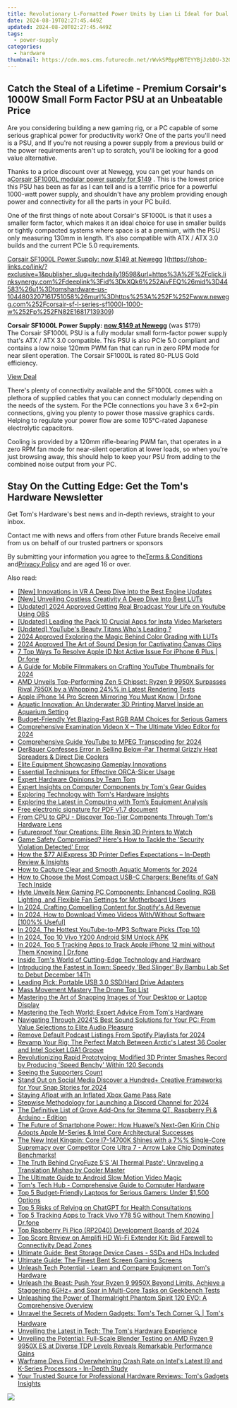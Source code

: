 ```yaml
---
title: Revolutionary L-Formatted Power Units by Lian Li Ideal for Dual Chamber Gaming Rigs
date: 2024-08-19T02:27:45.449Z
updated: 2024-08-20T02:27:45.449Z
tags:
  - power-supply
categories:
  - hardware
thumbnail: https://cdn.mos.cms.futurecdn.net/rWvkSPBppMBTEYYBjJzbDU-320-80.png
---
```


## Catch the Steal of a Lifetime - Premium Corsair's 1000W Small Form Factor PSU at an Unbeatable Price

Are you considering building a new gaming rig, or a PC capable of some serious graphical power for productivity work? One of the parts you'll need is a PSU, and If you're not reusing a power supply from a previous build or the power requirements aren't up to scratch, you'll be looking for a good value alternative.

 Thanks to a price discount over at Newegg, you can get your hands on a[Corsair SF1000L modular power supply for $149](https://shop-links.co/link/?exclusive=1&publisher_slug=itechdaily19598&url=https%3A%2F%2Fclick.linksynergy.com%2Fdeeplink%3Fid%3DkXQk6%252AivFEQ%26mid%3D44583%26u1%3Dtomshardware-us-6821413571887625813%26murl%3Dhttps%253A%252F%252Fwww.newegg.com%252Fcorsair-sf-l-series-sf1000l-1000-w%252Fp%252FN82E16817139309) . This is the lowest price this PSU has been as far as I can tell and is a terrific price for a powerful 1000-watt power supply, and shouldn't have any problem providing enough power and connectivity for all the parts in your PC build.

 One of the first things of note about Corsair's SF1000L is that it uses a smaller form factor, which makes it an ideal choice for use in smaller builds or tightly compacted systems where space is at a premium, with the PSU only measuring 130mm in length. It's also compatible with ATX / ATX 3.0 builds and the current PCIe 5.0 requirements.

[Corsair SF1000L Power Supply: now $149 at Newegg](https://cdn.mos.cms.futurecdn.net/w3SJANQvMn7jHcYJAV4RXQ-200-100.png "Corsair SF1000L Power Supply: now $149 at Newegg") ](https://shop-links.co/link/?exclusive=1&publisher_slug=itechdaily19598&url=https%3A%2F%2Fclick.linksynergy.com%2Fdeeplink%3Fid%3DkXQk6%252AivFEQ%26mid%3D44583%26u1%3Dtomshardware-us-1044803207161751058%26murl%3Dhttps%253A%252F%252Fwww.newegg.com%252Fcorsair-sf-l-series-sf1000l-1000-w%252Fp%252FN82E16817139309)

**Corsair SF1000L Power Supply:** [**now $149 at Newegg**](https://shop-links.co/link/?exclusive=1&publisher_slug=itechdaily19598&url=https%3A%2F%2Fclick.linksynergy.com%2Fdeeplink%3Fid%3DkXQk6%252AivFEQ%26mid%3D44583%26u1%3Dtomshardware-us-1800531144994198440%26murl%3Dhttps%253A%252F%252Fwww.newegg.com%252Fcorsair-sf-l-series-sf1000l-1000-w%252Fp%252FN82E16817139309) (was $179)  
 The Corsair SF1000L PSU is a fully modular small form-factor power supply that's ATX / ATX 3.0 compatible. This PSU is also PCIe 5.0 compliant and contains a low noise 120mm PWM fan that can run in zero RPM mode for near silent operation. The Corsair SF1000L is rated 80-PLUS Gold efficiency.

[View Deal](https://shop-links.co/link/?exclusive=1&publisher_slug=itechdaily19598&url=https%3A%2F%2Fclick.linksynergy.com%2Fdeeplink%3Fid%3DkXQk6%252AivFEQ%26mid%3D44583%26u1%3Dtomshardware-us-1044803207161751058%26murl%3Dhttps%253A%252F%252Fwww.newegg.com%252Fcorsair-sf-l-series-sf1000l-1000-w%252Fp%252FN82E16817139309)

 There's plenty of connectivity available and the SF1000L comes with a plethora of supplied cables that you can connect modularly depending on the needs of the system. For the PCIe connections you have 3 x 6+2-pin connections, giving you plenty to power those massive graphics cards. Helping to regulate your power flow are some 105°C-rated Japanese electrolytic capacitors.

 Cooling is provided by a 120mm rifle-bearing PWM fan, that operates in a zero RPM fan mode for near-silent operation at lower loads, so when you're just browsing away, this should help to keep your PSU from adding to the combined noise output from your PC.

## Stay On the Cutting Edge: Get the Tom's Hardware Newsletter

 Get Tom's Hardware's best news and in-depth reviews, straight to your inbox.

 Contact me with news and offers from other Future brands  Receive email from us on behalf of our trusted partners or sponsors

 By submitting your information you agree to the[Terms & Conditions](https://futureplc.com/terms-conditions/) and[Privacy Policy](https://futureplc.com/privacy-policy/) and are aged 16 or over.

<ins class="adsbygoogle"
     style="display:block"
     data-ad-format="autorelaxed"
     data-ad-client="ca-pub-7571918770474297"
     data-ad-slot="1223367746"></ins>



<ins class="adsbygoogle"
     style="display:block"
     data-ad-client="ca-pub-7571918770474297"
     data-ad-slot="8358498916"
     data-ad-format="auto"
     data-full-width-responsive="true"></ins>

<span class="atpl-alsoreadstyle">Also read:</span>
<div><ul>
<li><a href="https://some-techniques.techidaily.com/new-innovations-in-vr-a-deep-dive-into-the-best-engine-updates/"><u>[New] Innovations in VR  A Deep Dive Into the Best Engine Updates</u></a></li>
<li><a href="https://fox-boxes.techidaily.com/new-unveiling-costless-creativity-a-deep-dive-into-best-luts/"><u>[New] Unveiling Costless Creativity  A Deep Dive Into Best LUTs</u></a></li>
<li><a href="https://eaxpv-info.techidaily.com/updated-2024-approved-getting-real-broadcast-your-life-on-youtube-using-obs/"><u>[Updated] 2024 Approved  Getting Real  Broadcast Your Life on Youtube Using OBS</u></a></li>
<li><a href="https://instagram-videos.techidaily.com/updated-leading-the-pack-10-crucial-apps-for-insta-video-marketers/"><u>[Updated] Leading the Pack  10 Crucial Apps for Insta Video Marketers</u></a></li>
<li><a href="https://facebook-video-share.techidaily.com/updated-youtubes-beauty-titans-whos-leading/"><u>[Updated] YouTube's Beauty Titans  Who's Leading ?</u></a></li>
<li><a href="https://some-knowledge.techidaily.com/2024-approved-exploring-the-magic-behind-color-grading-with-luts/"><u>2024 Approved  Exploring the Magic Behind Color Grading with LUTs</u></a></li>
<li><a href="https://some-guidance.techidaily.com/2024-approved-the-art-of-sound-design-for-captivating-canvas-clips/"><u>2024 Approved  The Art of Sound Design for Captivating Canvas Clips</u></a></li>
<li><a href="https://iphone-unlock.techidaily.com/7-top-ways-to-resolve-apple-id-not-active-issue-for-iphone-6-plus-drfone-by-drfone-ios/"><u>7 Top Ways To Resolve Apple ID Not Active Issue For iPhone 6 Plus | Dr.fone</u></a></li>
<li><a href="https://youtube-videos.techidaily.com/a-guide-for-mobile-filmmakers-on-crafting-youtube-thumbnails-for-2024/"><u>A Guide for Mobile Filmmakers on Crafting YouTube Thumbnails for 2024</u></a></li>
<li><a href="https://hardware-tips.techidaily.com/amd-unveils-top-performing-zen-5-chipset-ryzen-9-9950x-surpasses-rival-7950x-by-a-whopping-24-in-latest-rendering-tests/"><u>AMD Unveils Top-Performing Zen 5 Chipset: Ryzen 9 9950X Surpasses Rival 7950X by a Whopping 24%% in Latest Rendering Tests</u></a></li>
<li><a href="https://screen-mirror.techidaily.com/apple-iphone-14-pro-screen-mirroring-you-must-know-drfone-by-drfone-ios/"><u>Apple iPhone 14 Pro Screen Mirroring You Must Know | Dr.fone</u></a></li>
<li><a href="https://hardware-tips.techidaily.com/aquatic-innovation-an-underwater-3d-printing-marvel-inside-an-aquarium-setting/"><u>Aquatic Innovation: An Underwater 3D Printing Marvel Inside an Aquarium Setting</u></a></li>
<li><a href="https://hardware-tips.techidaily.com/budget-friendly-yet-blazing-fast-rgb-ram-choices-for-serious-gamers/"><u>Budget-Friendly Yet Blazing-Fast RGB RAM Choices for Serious Gamers</u></a></li>
<li><a href="https://extra-resources.techidaily.com/comprehensive-examination-videon-x-the-ultimate-video-editor-for-2024/"><u>Comprehensive Examination  Videon X – The Ultimate Video Editor for 2024</u></a></li>
<li><a href="https://extra-tips.techidaily.com/comprehensive-guide-youtube-to-mpeg-transcoding-for-2024/"><u>Comprehensive Guide  YouTube to MPEG Transcoding for 2024</u></a></li>
<li><a href="https://hardware-tips.techidaily.com/der8auer-confesses-error-in-selling-below-par-thermal-grizzly-heat-spreaders-and-direct-die-coolers/"><u>Der8auer Confesses Error in Selling Below-Par Thermal Grizzly Heat Spreaders & Direct Die Coolers</u></a></li>
<li><a href="https://youtube-data.techidaily.com/-equipment-showcasing-gameplay-innovations/"><u>Elite Equipment  Showcasing Gameplay Innovations</u></a></li>
<li><a href="https://hardware-tips.techidaily.com/essential-techniques-for-effective-orca-slicer-usage/"><u>Essential Techniques for Effective ORCA-Slicer Usage</u></a></li>
<li><a href="https://hardware-tips.techidaily.com/expert-hardware-opinions-by-team-tom/"><u>Expert Hardware Opinions by Team Tom</u></a></li>
<li><a href="https://hardware-tips.techidaily.com/expert-insights-on-computer-components-by-toms-gear-guides/"><u>Expert Insights on Computer Components by Tom's Gear Guides</u></a></li>
<li><a href="https://hardware-tips.techidaily.com/exploring-technology-with-toms-hardware-insights/"><u>Exploring Technology with Tom's Hardware Insights</u></a></li>
<li><a href="https://hardware-tips.techidaily.com/exploring-the-latest-in-computing-with-toms-equipment-analysis/"><u>Exploring the Latest in Computing with Tom’s Equipment Analysis</u></a></li>
<li><a href="https://phone-solutions.techidaily.com/free-electronic-signature-for-pdf-v17-document-by-ldigisigner-sign-a-pdf-sign-a-pdf/"><u>Free electronic signature for PDF v1.7 document</u></a></li>
<li><a href="https://hardware-tips.techidaily.com/from-cpu-to-gpu-discover-top-tier-components-through-toms-hardware-lens/"><u>From CPU to GPU - Discover Top-Tier Components Through Tom's Hardware Lens</u></a></li>
<li><a href="https://hardware-tips.techidaily.com/futureproof-your-creations-elite-resin-3d-printers-to-watch/"><u>Futureproof Your Creations: Elite Resin 3D Printers to Watch</u></a></li>
<li><a href="https://win-solutions.techidaily.com/game-safety-compromised-heres-how-to-tackle-the-security-violation-detected-error/"><u>Game Safety Compromised? Here's How to Tackle the 'Security Violation Detected' Error</u></a></li>
<li><a href="https://hardware-tips.techidaily.com/how-the-77-aliexpress-3d-printer-defies-expectations-in-depth-review-and-insights/"><u>How the $77 AliExpress 3D Printer Defies Expectations – In-Depth Review & Insights</u></a></li>
<li><a href="https://fox-info.techidaily.com/how-to-capture-clear-and-smooth-aquatic-moments-for-2024/"><u>How to Capture Clear and Smooth Aquatic Moments for 2024</u></a></li>
<li><a href="https://hardware-tips.techidaily.com/how-to-choose-the-most-compact-usb-c-chargers-benefits-of-gan-tech-inside/"><u>How to Choose the Most Compact USB-C Chargers: Benefits of GaN Tech Inside</u></a></li>
<li><a href="https://hardware-tips.techidaily.com/hyte-unveils-new-gaming-pc-components-enhanced-cooling-rgb-lighting-and-flexible-fan-settings-for-motherboard-users/"><u>Hyte Unveils New Gaming PC Components: Enhanced Cooling, RGB Lighting, and Flexible Fan Settings for Motherboard Users</u></a></li>
<li><a href="https://extra-information.techidaily.com/in-2024-crafting-compelling-content-for-spotifys-ad-revenue/"><u>In 2024, Crafting Compelling Content for Spotify's Ad Revenue</u></a></li>
<li><a href="https://vimeo-videos.techidaily.com/in-2024-how-to-download-vimeo-videos-withwithout-software-100-useful/"><u>In 2024, How to Download Vimeo Videos With/Without Software [100%% Useful]</u></a></li>
<li><a href="https://youtube-stream.techidaily.com/in-2024-the-hottest-youtube-to-mp3-software-picks-top-10/"><u>In 2024, The Hottest YouTube-to-MP3 Software Picks (Top 10)</u></a></li>
<li><a href="https://sim-unlock.techidaily.com/in-2024-top-10-vivo-y200-android-sim-unlock-apk-by-drfone-android/"><u>In 2024, Top 10 Vivo Y200 Android SIM Unlock APK</u></a></li>
<li><a href="https://ios-location-track.techidaily.com/in-2024-top-5-tracking-apps-to-track-apple-iphone-12-mini-without-them-knowing-drfone-by-drfone-virtual-ios/"><u>In 2024, Top 5 Tracking Apps to Track Apple iPhone 12 mini without Them Knowing | Dr.fone</u></a></li>
<li><a href="https://hardware-tips.techidaily.com/inside-toms-world-of-cutting-edge-technology-and-hardware/"><u>Inside Tom's World of Cutting-Edge Technology and Hardware</u></a></li>
<li><a href="https://hardware-tips.techidaily.com/introducing-the-fastest-in-town-speedy-bed-slinger-by-bambu-lab-set-to-debut-december-14th/"><u>Introducing the Fastest in Town: Speedy 'Bed Slinger' By Bambu Lab Set to Debut December 14Th</u></a></li>
<li><a href="https://hardware-tips.techidaily.com/leading-pick-portable-usb-30-ssdhard-drive-adapters/"><u>Leading Pick: Portable USB 3.0 SSD/Hard Drive Adapters</u></a></li>
<li><a href="https://extra-resources.techidaily.com/mass-movement-mastery-the-drone-top-list/"><u>Mass Movement Mastery  The Drone Top List</u></a></li>
<li><a href="https://tech-recovery.techidaily.com/mastering-the-art-of-snapping-images-of-your-desktop-or-laptop-display/"><u>Mastering the Art of Snapping Images of Your Desktop or Laptop Display</u></a></li>
<li><a href="https://hardware-tips.techidaily.com/mastering-the-tech-world-expert-advice-from-toms-hardware/"><u>Mastering the Tech World: Expert Advice From Tom's Hardware</u></a></li>
<li><a href="https://hardware-tips.techidaily.com/navigating-through-2024s-best-sound-solutions-for-your-pc-from-value-selections-to-elite-audio-pleasure/"><u>Navigating Through 2024'S Best Sound Solutions for Your PC: From Value Selections to Elite Audio Pleasure</u></a></li>
<li><a href="https://extra-skills.techidaily.com/remove-default-podcast-listings-from-spotify-playlists-for-2024/"><u>Remove Default Podcast Listings From Spotify Playlists for 2024</u></a></li>
<li><a href="https://hardware-tips.techidaily.com/1723175689342-revamp-your-rig-the-perfect-match-between-arctics-latest-36-cooler-and-intel-socket-lga1-groove/"><u>Revamp Your Rig: The Perfect Match Between Arctic's Latest 36 Cooler and Intel Socket LGA1 Groove</u></a></li>
<li><a href="https://hardware-tips.techidaily.com/revolutionizing-rapid-prototyping-modified-3d-printer-smashes-record-by-producing-speed-benchy-within-120-seconds/"><u>Revolutionizing Rapid Prototyping: Modified 3D Printer Smashes Record by Producing 'Speed Benchy' Within 120 Seconds</u></a></li>
<li><a href="https://facebook.techidaily.com/seeing-the-supporters-count/"><u>Seeing the Supporters Count</u></a></li>
<li><a href="https://snapchat-videos.techidaily.com/stand-out-on-social-media-discover-a-hundredplus-creative-frameworks-for-your-snap-stories-for-2024/"><u>Stand Out on Social Media  Discover a Hundred+ Creative Frameworks for Your Snap Stories for 2024</u></a></li>
<li><a href="https://games-able.techidaily.com/staying-afloat-with-an-inflated-xbox-game-pass-rate/"><u>Staying Afloat with an Inflated Xbox Game Pass Rate</u></a></li>
<li><a href="https://discord-videos.techidaily.com/stepwise-methodology-for-launching-a-discord-channel-for-2024/"><u>Stepwise Methodology for Launching a Discord Channel for 2024</u></a></li>
<li><a href="https://hardware-tips.techidaily.com/the-definitive-list-of-grove-add-ons-for-stemma-qt-raspberry-pi-and-arduino-edition/"><u>The Definitive List of Grove Add-Ons for Stemma QT, Raspberry Pi & Arduino - Edition</u></a></li>
<li><a href="https://hardware-tips.techidaily.com/the-future-of-smartphone-power-how-huaweis-next-gen-kirin-chip-adopts-apple-m-series-and-intel-core-architectural-successes/"><u>The Future of Smartphone Power: How Huawei’s Next-Gen Kirin Chip Adopts Apple M-Series & Intel Core Architectural Successes</u></a></li>
<li><a href="https://hardware-tips.techidaily.com/the-new-intel-kingpin-core-i7-14700k-shines-with-a-7-single-core-supremacy-over-competitor-core-ultra-7-arrow-lake-chip-dominates-benchmarks/"><u>The New Intel Kingpin: Core I7-14700K Shines with a 7%% Single-Core Supremacy over Competitor Core Ultra 7 - Arrow Lake Chip Dominates Benchmarks!</u></a></li>
<li><a href="https://hardware-tips.techidaily.com/the-truth-behind-cryofuze-5s-ai-thermal-paste-unraveling-a-translation-mishap-by-cooler-master/"><u>The Truth Behind CryoFuze 5'S 'AI Thermal Paste': Unraveling a Translation Mishap by Cooler Master</u></a></li>
<li><a href="https://extra-information.techidaily.com/the-ultimate-guide-to-android-slow-motion-video-magic/"><u>The Ultimate Guide to Android Slow Motion Video Magic</u></a></li>
<li><a href="https://hardware-tips.techidaily.com/toms-tech-hub-comprehensive-guide-to-computer-hardware/"><u>Tom's Tech Hub - Comprehensive Guide to Computer Hardware</u></a></li>
<li><a href="https://hardware-tips.techidaily.com/top-5-budget-friendly-laptops-for-serious-gamers-under-1500-options/"><u>Top 5 Budget-Friendly Laptops for Serious Gamers: Under $1,500 Options</u></a></li>
<li><a href="https://tech-hub.techidaily.com/top-5-risks-of-relying-on-chatgpt-for-health-consultations/"><u>Top 5 Risks of Relying on ChatGPT for Health Consultations</u></a></li>
<li><a href="https://android-location-track.techidaily.com/top-5-tracking-apps-to-track-vivo-y78-5g-without-them-knowing-drfone-by-drfone-virtual-android/"><u>Top 5 Tracking Apps to Track Vivo Y78 5G without Them Knowing | Dr.fone</u></a></li>
<li><a href="https://hardware-tips.techidaily.com/top-raspberry-pi-pico-rp2040-development-boards-of-2024/"><u>Top Raspberry Pi Pico (RP2040) Development Boards of 2024</u></a></li>
<li><a href="https://hardware-tips.techidaily.com/top-score-review-on-amplifi-hd-wi-fi-extender-kit-bid-farewell-to-connectivity-dead-zones/"><u>Top Score Review on Amplifi HD Wi-Fi Extender Kit: Bid Farewell to Connectivity Dead Zones</u></a></li>
<li><a href="https://hardware-tips.techidaily.com/ultimate-guide-best-storage-device-cases-ssds-and-hds-included/"><u>Ultimate Guide: Best Storage Device Cases - SSDs and HDs Included</u></a></li>
<li><a href="https://hardware-tips.techidaily.com/ultimate-guide-the-finest-bent-screen-gaming-screens/"><u>Ultimate Guide: The Finest Bent Screen Gaming Screens</u></a></li>
<li><a href="https://hardware-tips.techidaily.com/1723262419149-unleash-tech-potential-learn-and-compare-equipment-on-toms-hardware/"><u>Unleash Tech Potential - Learn and Compare Equipment on Tom's Hardware</u></a></li>
<li><a href="https://hardware-tips.techidaily.com/unleash-the-beast-push-your-ryzen-9-9950x-beyond-limits-achieve-a-staggering-6ghzplus-and-soar-in-multi-core-tasks-on-geekbench-tests/"><u>Unleash the Beast: Push Your Ryzen 9 9950X Beyond Limits, Achieve a Staggering 6GHz+ and Soar in Multi-Core Tasks on Geekbench Tests</u></a></li>
<li><a href="https://hardware-tips.techidaily.com/unleashing-the-power-of-thermalright-phantom-spirit-120-evo-a-comprehensive-overview/"><u>Unleashing the Power of Thermalright Phantom Spirit 120 EVO: A Comprehensive Overview</u></a></li>
<li><a href="https://hardware-tips.techidaily.com/unravel-the-secrets-of-modern-gadgets-toms-tech-corner-toms-hardware/"><u>Unravel the Secrets of Modern Gadgets: Tom's Tech Corner 🔍 | Tom's Hardware</u></a></li>
<li><a href="https://hardware-tips.techidaily.com/unveiling-the-latest-in-tech-the-toms-hardware-experience/"><u>Unveiling the Latest in Tech: The Tom's Hardware Experience</u></a></li>
<li><a href="https://hardware-tips.techidaily.com/unveiling-the-potential-full-scale-blender-testing-on-amd-ryzen-9-9950x-es-at-diverse-tdp-levels-reveals-remarkable-performance-gains/"><u>Unveiling the Potential: Full-Scale Blender Testing on AMD Ryzen 9 9950X ES at Diverse TDP Levels Reveals Remarkable Performance Gains</u></a></li>
<li><a href="https://hardware-tips.techidaily.com/warframe-devs-find-overwhelming-crash-rate-on-intels-latest-i9-and-k-series-processors-in-depth-study/"><u>Warframe Devs Find Overwhelming Crash Rate on Intel's Latest I9 and K-Series Processors - In-Depth Study</u></a></li>
<li><a href="https://hardware-tips.techidaily.com/your-trusted-source-for-professional-hardware-reviews-toms-gadgets-insights/"><u>Your Trusted Source for Professional Hardware Reviews: Tom's Gadgets Insights</u></a></li>
</ul></div>

<!-- affiliate ads begin -->
<a href="https://secure.2checkout.com/order/checkout.php?PRODS=45152835&QTY=1&AFFILIATE=108875&CART=1"><img src="https://download.terabyteunlimited.com/banners/ad_800x450_d.jpg" border="0"></a>
<!-- affiliate ads end -->